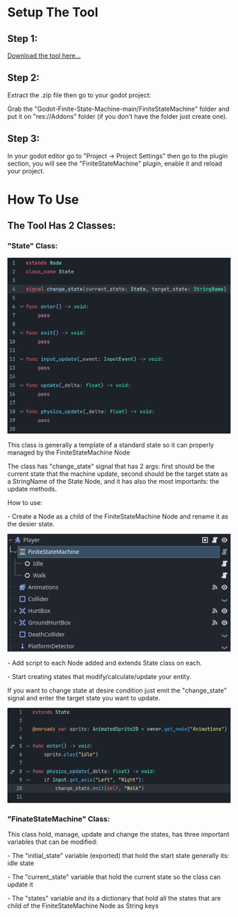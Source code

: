 <h1>Setup The Tool</h1>
<h2>Step 1:</h2>
<a href = "https://codeload.github.com/Kayzori/Godot-Finite-State-Machine/zip/refs/heads/main">Download the tool here...</a>
<h2>Step 2:</h2>
<p>Extract the .zip file then go to your godot project:</p>
<p>Grab the "Godot-Finite-State-Machine-main/FiniteStateMachine" folder and put it on "res://Addons" folder (if you don't have the folder just create one).</p>
<h2>Step 3:</h2>
<p>In your godot editor go to "Project -> Project Settings" then go to the plugin section, you will see the "FiniteStateMachine" plugin, enable it and reload your project.</p>
<h1>How To Use</h1>
<h2>The Tool Has 2 Classes:</h2>
<h3>"State" Class:</h3>
<img src = "Screenshots/State Source Code.png">
<p>This class is generally a template of a standard state so it can properly managed by the FiniteStateMachine Node</p>
<p>The class has "change_state" signal that has 2 args: first should be the current state that the machine update, second should be the target state as a StringName of the State Node, and it has also the most importants: the update methods.</p>
<p>How to use:</p>
<p>- Create a Node as a child of the FiniteStateMachine Node and rename it as the desier state.</p>
<img src = "Screenshots/How to use 2.png">
<p>- Add script to each Node added and extends State class on each.</p>
<p>- Start creating states that modify/calculate/update your entity.</p>
<p>If you want to change state at desire condition just emit the "change_state" signal and enter the target state you want to update.</p>
<img src = "Screenshots/How to use 1.png">
<h3>"FinateStateMachine" Class:</h3>
<p>This class hold, manage, update and change the states, has three important variables that can be modified:</p>
<p>- The "initial_state" variable (exported) that hold the start state generally its: idle state</p>
<p>- The "current_state" variable that hold the current state so the class can update it</p>
<p>- The "states" variable and its a dictionary that hold all the states that are child of the FiniteStateMachine Node as String keys</p>
